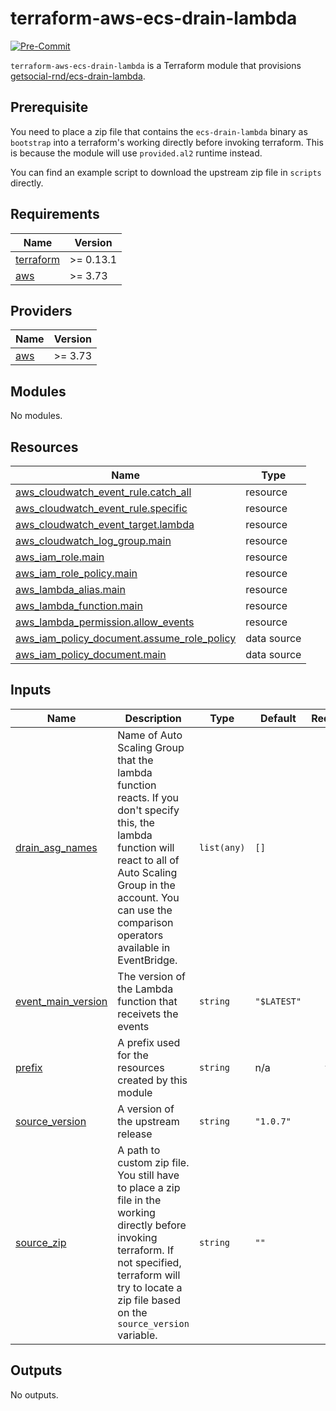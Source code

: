 # terraform-aws-ecs-drain-lambda

[![Pre-Commit](https://github.com/nabeken/terraform-aws-ecs-drain-lambda/actions/workflows/pre-commit.yml/badge.svg)](https://github.com/nabeken/terraform-aws-ecs-drain-lambda/actions/workflows/pre-commit.yml)

`terraform-aws-ecs-drain-lambda` is a Terraform module that provisions [getsocial-rnd/ecs-drain-lambda](https://github.com/getsocial-rnd/ecs-drain-lambda).

## Prerequisite

You need to place a zip file that contains the `ecs-drain-lambda` binary as `bootstrap` into a terraform's working directly before invoking terraform. This is because the module will use `provided.al2` runtime instead.

You can find an example script to download the upstream zip file in `scripts` directly.

<!-- BEGINNING OF PRE-COMMIT-TERRAFORM DOCS HOOK -->
## Requirements

| Name | Version |
|------|---------|
| <a name="requirement_terraform"></a> [terraform](#requirement\_terraform) | >= 0.13.1 |
| <a name="requirement_aws"></a> [aws](#requirement\_aws) | >= 3.73 |

## Providers

| Name | Version |
|------|---------|
| <a name="provider_aws"></a> [aws](#provider\_aws) | >= 3.73 |

## Modules

No modules.

## Resources

| Name | Type |
|------|------|
| [aws_cloudwatch_event_rule.catch_all](https://registry.terraform.io/providers/hashicorp/aws/latest/docs/resources/cloudwatch_event_rule) | resource |
| [aws_cloudwatch_event_rule.specific](https://registry.terraform.io/providers/hashicorp/aws/latest/docs/resources/cloudwatch_event_rule) | resource |
| [aws_cloudwatch_event_target.lambda](https://registry.terraform.io/providers/hashicorp/aws/latest/docs/resources/cloudwatch_event_target) | resource |
| [aws_cloudwatch_log_group.main](https://registry.terraform.io/providers/hashicorp/aws/latest/docs/resources/cloudwatch_log_group) | resource |
| [aws_iam_role.main](https://registry.terraform.io/providers/hashicorp/aws/latest/docs/resources/iam_role) | resource |
| [aws_iam_role_policy.main](https://registry.terraform.io/providers/hashicorp/aws/latest/docs/resources/iam_role_policy) | resource |
| [aws_lambda_alias.main](https://registry.terraform.io/providers/hashicorp/aws/latest/docs/resources/lambda_alias) | resource |
| [aws_lambda_function.main](https://registry.terraform.io/providers/hashicorp/aws/latest/docs/resources/lambda_function) | resource |
| [aws_lambda_permission.allow_events](https://registry.terraform.io/providers/hashicorp/aws/latest/docs/resources/lambda_permission) | resource |
| [aws_iam_policy_document.assume_role_policy](https://registry.terraform.io/providers/hashicorp/aws/latest/docs/data-sources/iam_policy_document) | data source |
| [aws_iam_policy_document.main](https://registry.terraform.io/providers/hashicorp/aws/latest/docs/data-sources/iam_policy_document) | data source |

## Inputs

| Name | Description | Type | Default | Required |
|------|-------------|------|---------|:--------:|
| <a name="input_drain_asg_names"></a> [drain\_asg\_names](#input\_drain\_asg\_names) | Name of Auto Scaling Group that the lambda function reacts. If you don't specify this, the lambda function will react to all of Auto Scaling Group in the account. You can use the comparison operators available in EventBridge. | `list(any)` | `[]` | no |
| <a name="input_event_main_version"></a> [event\_main\_version](#input\_event\_main\_version) | The version of the Lambda function that receivets the events | `string` | `"$LATEST"` | no |
| <a name="input_prefix"></a> [prefix](#input\_prefix) | A prefix used for the resources created by this module | `string` | n/a | yes |
| <a name="input_source_version"></a> [source\_version](#input\_source\_version) | A version of the upstream release | `string` | `"1.0.7"` | no |
| <a name="input_source_zip"></a> [source\_zip](#input\_source\_zip) | A path to custom zip file. You still have to place a zip file in the working directly before invoking terraform. If not specified, terraform will try to locate a zip file based on the `source_version` variable. | `string` | `""` | no |

## Outputs

No outputs.
<!-- END OF PRE-COMMIT-TERRAFORM DOCS HOOK -->
